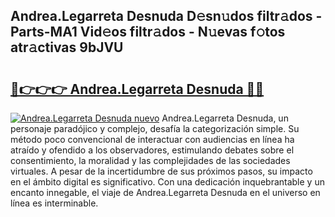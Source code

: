 ## Andrea.Legarreta Desnuda D𝚎sn𝚞dos filtr𝚊dos - Parts-MA1 Vid𝚎os filtr𝚊dos - N𝚞evas f𝚘tos atr𝚊ctivas 9bJVU

# <h2><a href="http://mb56es.tromn.icu/?c=Andrea.Legarreta+Desnuda">🔗👉👉👉 Andrea.Legarreta Desnuda 🔗🔗</a></h2>

[![Andrea.Legarreta Desnuda nuevo](https://i.imgur.com/pEAQMta.gif)](http://mb56es.tromn.icu/?c=Andrea.Legarreta+Desnuda)
Andrea.Legarreta Desnuda, un personaje paradójico y complejo, desafía la categorización simple. Su método poco convencional de interactuar con audiencias en línea ha atraído y ofendido a los observadores, estimulando debates sobre el consentimiento, la moralidad y las complejidades de las sociedades virtuales. A pesar de la incertidumbre de sus próximos pasos, su impacto en el ámbito digital es significativo. Con una dedicación inquebrantable y un encanto innegable, el viaje de Andrea.Legarreta Desnuda en el universo en línea es interminable.
